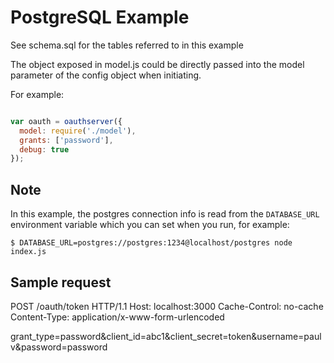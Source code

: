 # PostgreSQL Example

See schema.sql for the tables referred to in this example

The object exposed in model.js could be directly passed into the model parameter of the config object when initiating.

For example:

```js

var oauth = oauthserver({
  model: require('./model'),
  grants: ['password'],
  debug: true
});

```

## Note

In this example, the postgres connection info is read from the `DATABASE_URL` environment variable which you can set when you run, for example:

```
$ DATABASE_URL=postgres://postgres:1234@localhost/postgres node index.js
```

## Sample request

POST /oauth/token HTTP/1.1
Host: localhost:3000
Cache-Control: no-cache
Content-Type: application/x-www-form-urlencoded

grant_type=password&client_id=abc1&client_secret=token&username=paulv&password=password